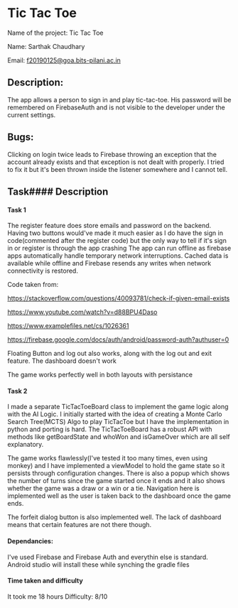 # Tic Tac Toe

Name of the project: Tic Tac Toe

Name: Sarthak Chaudhary

Email: f20190125@goa.bits-pilani.ac.in

## Description:

The app allows a person to sign in and play tic-tac-toe. His password will be remembered on FirebaseAuth and is not visible to the developer under the current settings.

## Bugs:

Clicking on login twice leads to Firebase throwing an exception that the account already exists and that exception is not dealt with properly. I tried to fix it but it's been thrown inside the listener somewhere and I cannot tell.

## Task#### Description

#### Task 1

The register feature does store emails and password on the backend. Having two buttons would've made it much easier as I do have the sign in code(commented after the register code) but the only way to tell if it's sign in or register is through the app crashing
The app can run offline as firebase apps automatically handle temporary network interruptions. Cached data is available while offline and Firebase resends any writes when network connectivity is restored.

Code taken from:

https://stackoverflow.com/questions/40093781/check-if-given-email-exists

https://www.youtube.com/watch?v=d88BPU4Daso

https://www.examplefiles.net/cs/1026361

https://firebase.google.com/docs/auth/android/password-auth?authuser=0


Floating Button and log out also works, along with the log out and exit feature. The dashboard doesn't work

The game works perfectly well in both layouts with persistance

#### Task 2

I made a separate TicTacToeBoard class to implement the game logic along with the AI Logic. I initially started with the idea of creating a Monte Carlo Search Tree(MCTS) Algo to play TicTacToe but I have the implementation in python and porting is hard. The TicTacToeBoard has a robust API with methods like getBoardState and whoWon and isGameOver which are all self explanatory.

The game works flawlessly(I've tested it too many times, even using monkey) and I have implemented a viewModel to hold the game state so it persists through configuration changes. There is also a popup which shows the number of turns since the game started once it ends and it also shows whether the game was a draw or a win or a tie. Navigation here is implemented well as the user is taken back to the dashboard once the game ends.

The forfeit dialog button is also implemented well. The lack of dashboard means that certain features are not there though.


#### Dependancies:

I've used Firebase and Firebase Auth and everythin else is standard. Android studio will install these while synching the gradle files

#### Time taken and difficulty

It took me 18 hours
Difficulty: 8/10
